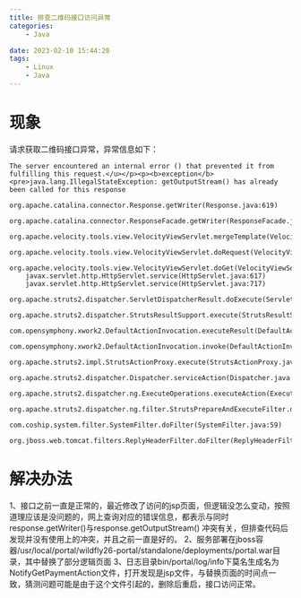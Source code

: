 ```yaml
---
title: 排查二维码接口访问异常
categories:
	- Java

date: 2023-02-10 15:44:20
tags: 
	- Linux
	- Java
---
```

<!-- toc -->

# <span id="inline-blue">现象</span>
请求获取二维码接口异常，异常信息如下：

```shell
The server encountered an internal error () that prevented it from fulfilling this request.</u></p><p><b>exception</b> <pre>java.lang.IllegalStateException: getOutputStream() has already been called for this response
	org.apache.catalina.connector.Response.getWriter(Response.java:619)
	org.apache.catalina.connector.ResponseFacade.getWriter(ResponseFacade.java:198)
	org.apache.velocity.tools.view.VelocityViewServlet.mergeTemplate(VelocityViewServlet.java:315)
	org.apache.velocity.tools.view.VelocityViewServlet.doRequest(VelocityViewServlet.java:220)
	org.apache.velocity.tools.view.VelocityViewServlet.doGet(VelocityViewServlet.java:182)
	javax.servlet.http.HttpServlet.service(HttpServlet.java:617)
	javax.servlet.http.HttpServlet.service(HttpServlet.java:717)
	org.apache.struts2.dispatcher.ServletDispatcherResult.doExecute(ServletDispatcherResult.java:164)
	org.apache.struts2.dispatcher.StrutsResultSupport.execute(StrutsResultSupport.java:191)
	com.opensymphony.xwork2.DefaultActionInvocation.executeResult(DefaultActionInvocation.java:372)
	com.opensymphony.xwork2.DefaultActionInvocation.invoke(DefaultActionInvocation.java:276)
	org.apache.struts2.impl.StrutsActionProxy.execute(StrutsActionProxy.java:54)
	org.apache.struts2.dispatcher.Dispatcher.serviceAction(Dispatcher.java:575)
	org.apache.struts2.dispatcher.ng.ExecuteOperations.executeAction(ExecuteOperations.java:81)
	org.apache.struts2.dispatcher.ng.filter.StrutsPrepareAndExecuteFilter.doFilter(StrutsPrepareAndExecuteFilter.java:99)
	com.coship.system.filter.SystemFilter.doFilter(SystemFilter.java:59)
	org.jboss.web.tomcat.filters.ReplyHeaderFilter.doFilter(ReplyHeaderFilter.java:96)
```
# <span id="inline-blue">解决办法</span>
1、接口之前一直是正常的，最近修改了访问的jsp页面，但逻辑没怎么变动，按照道理应该是没问题的，网上查询对应的错误信息，都表示与同时response.getWriter()与response.getOutputStream() 冲突有关，但排查代码后发现并没有使用上的冲突，并且之前一直是好的。
2、服务部署在jboss容器/usr/local/portal/wildfly26-portal/standalone/deployments/portal.war目录，其中替换了部分逻辑页面
3、日志目录bin/portal/log/info下莫名生成名为NotifyGetPaymentAction文件，打开发现是jsp文件，与替换页面的时间点一致，猜测问题可能是由于这个文件引起的，删除后重启，接口访问正常。



